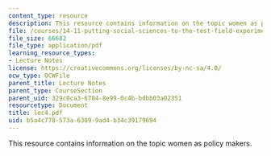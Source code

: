 ```yaml
---
content_type: resource
description: This resource contains information on the topic women as policy makers.
file: /courses/14-11-putting-social-sciences-to-the-test-field-experiments-in-economics-spring-2006/b5a4c778573a63099ad4b34c39179694_lec4.pdf
file_size: 66682
file_type: application/pdf
learning_resource_types:
- Lecture Notes
license: https://creativecommons.org/licenses/by-nc-sa/4.0/
ocw_type: OCWFile
parent_title: Lecture Notes
parent_type: CourseSection
parent_uid: 329c0ca3-6784-8e99-0c4b-bdbb03a02351
resourcetype: Document
title: lec4.pdf
uid: b5a4c778-573a-6309-9ad4-b34c39179694
---
```

This resource contains information on the topic women as policy makers.